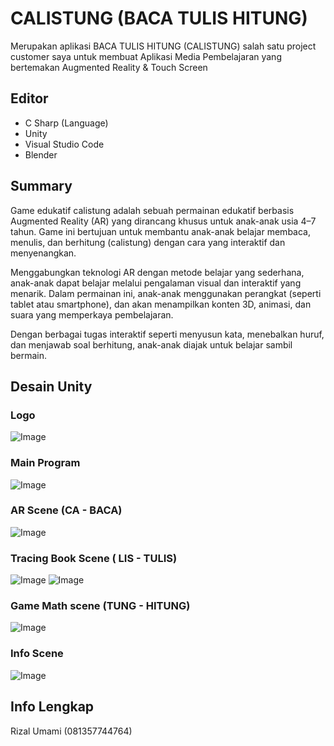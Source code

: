 # CALISTUNG (BACA TULIS HITUNG)
Merupakan aplikasi BACA TULIS HITUNG (CALISTUNG) salah satu project customer saya untuk membuat Aplikasi Media Pembelajaran yang bertemakan Augmented Reality & Touch Screen

## Editor
- C Sharp (Language)
- Unity
- Visual Studio Code
- Blender 

## Summary
Game edukatif calistung adalah sebuah permainan edukatif berbasis Augmented Reality (AR) yang dirancang khusus untuk 
anak-anak usia 4–7 tahun. Game ini bertujuan untuk membantu anak-anak belajar membaca, menulis, dan berhitung 
(calistung) dengan cara yang interaktif dan menyenangkan.

Menggabungkan teknologi AR dengan metode belajar yang sederhana, anak-anak dapat belajar melalui pengalaman visual 
dan interaktif yang menarik. Dalam permainan ini, anak-anak menggunakan perangkat (seperti tablet atau smartphone), 
dan akan menampilkan konten 3D, animasi, dan suara yang memperkaya pembelajaran.

Dengan berbagai tugas interaktif seperti menyusun kata, menebalkan huruf, dan menjawab soal berhitung, anak-anak 
diajak untuk belajar sambil bermain.


## Desain Unity
### Logo
![Image](https://github.com/user-attachments/assets/992b4f32-a9a0-4d56-92a9-531634b464d7)
### Main Program
![Image](https://github.com/user-attachments/assets/2f4ee4a1-18ff-479e-95cc-908e32b45068)
### AR Scene (CA - BACA)
![Image](https://github.com/user-attachments/assets/b8063804-cc4c-4966-9417-f7cb28d659a5)
### Tracing Book Scene ( LIS - TULIS)
![Image](https://github.com/user-attachments/assets/44cf211b-8d83-4245-8e27-e6c81027da8e)
![Image](https://github.com/user-attachments/assets/03fd99c9-c8b3-4ebb-9ca8-e038eb58b6f5)
### Game Math scene (TUNG - HITUNG)
![Image](https://github.com/user-attachments/assets/9738d216-a779-428b-94b7-77d090747c0e)
### Info Scene 
![Image](https://github.com/user-attachments/assets/7bf86ff0-8ca2-4bec-bb5a-cbed1fa410fe)

## Info Lengkap
Rizal Umami (081357744764)

